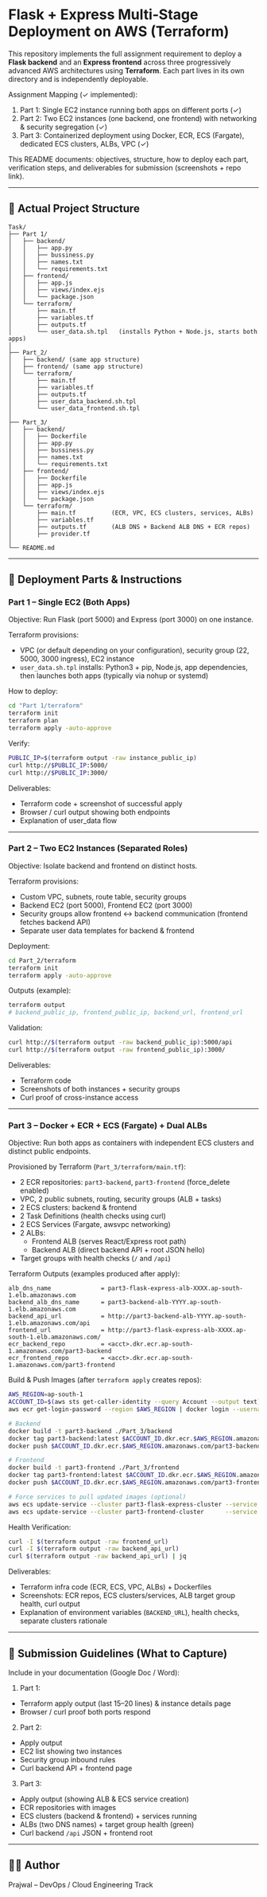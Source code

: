 # Flask + Express Multi‑Stage Deployment on AWS (Terraform)

This repository implements the full assignment requirement to deploy a **Flask backend** and an **Express frontend** across three progressively advanced AWS architectures using **Terraform**. Each part lives in its own directory and is independently deployable.

Assignment Mapping (✓ implemented):
1. Part 1: Single EC2 instance running both apps on different ports (✓)
2. Part 2: Two EC2 instances (one backend, one frontend) with networking & security segregation (✓)
3. Part 3: Containerized deployment using Docker, ECR, ECS (Fargate), dedicated ECS clusters, ALBs, VPC (✓)

This README documents: objectives, structure, how to deploy each part, verification steps, and deliverables for submission (screenshots + repo link).

---

## 📂 Actual Project Structure

```
Task/
├── Part 1/
│   ├── backend/
│   │   ├── app.py
│   │   ├── bussiness.py
│   │   ├── names.txt
│   │   └── requirements.txt
│   ├── frontend/
│   │   ├── app.js
│   │   ├── views/index.ejs
│   │   └── package.json
│   └── terraform/
│       ├── main.tf
│       ├── variables.tf
│       ├── outputs.tf
│       └── user_data.sh.tpl   (installs Python + Node.js, starts both apps)
│
├── Part_2/
│   ├── backend/ (same app structure)
│   ├── frontend/ (same app structure)
│   └── terraform/
│       ├── main.tf
│       ├── variables.tf
│       ├── outputs.tf
│       ├── user_data_backend.sh.tpl
│       └── user_data_frontend.sh.tpl
│
├── Part_3/
│   ├── backend/
│   │   ├── Dockerfile
│   │   ├── app.py
│   │   ├── bussiness.py
│   │   ├── names.txt
│   │   └── requirements.txt
│   ├── frontend/
│   │   ├── Dockerfile
│   │   ├── app.js
│   │   ├── views/index.ejs
│   │   └── package.json
│   └── terraform/
│       ├── main.tf          (ECR, VPC, ECS clusters, services, ALBs)
│       ├── variables.tf
│       ├── outputs.tf       (ALB DNS + Backend ALB DNS + ECR repos)
│       ├── provider.tf
│
└── README.md
```

---

## 🚀 Deployment Parts & Instructions

### Part 1 – Single EC2 (Both Apps)
Objective: Run Flask (port 5000) and Express (port 3000) on one instance.

Terraform provisions:
- VPC (or default depending on your configuration), security group (22, 5000, 3000 ingress), EC2 instance
- `user_data.sh.tpl` installs: Python3 + pip, Node.js, app dependencies, then launches both apps (typically via nohup or systemd)

How to deploy:
```bash
cd "Part 1/terraform"
terraform init
terraform plan
terraform apply -auto-approve
```
Verify:
```bash
PUBLIC_IP=$(terraform output -raw instance_public_ip)
curl http://$PUBLIC_IP:5000/
curl http://$PUBLIC_IP:3000/
```
Deliverables:
- Terraform code + screenshot of successful apply
- Browser / curl output showing both endpoints
- Explanation of user_data flow

---

### Part 2 – Two EC2 Instances (Separated Roles)
Objective: Isolate backend and frontend on distinct hosts.

Terraform provisions:
- Custom VPC, subnets, route table, security groups
- Backend EC2 (port 5000), Frontend EC2 (port 3000)
- Security groups allow frontend ↔ backend communication (frontend fetches backend API)
- Separate user data templates for backend & frontend

Deployment:
```bash
cd Part_2/terraform
terraform init
terraform apply -auto-approve
```
Outputs (example):
```bash
terraform output
# backend_public_ip, frontend_public_ip, backend_url, frontend_url
```
Validation:
```bash
curl http://$(terraform output -raw backend_public_ip):5000/api
curl http://$(terraform output -raw frontend_public_ip):3000/
```
Deliverables:
- Terraform code
- Screenshots of both instances + security groups
- Curl proof of cross-instance access

---

### Part 3 – Docker + ECR + ECS (Fargate) + Dual ALBs
Objective: Run both apps as containers with independent ECS clusters and distinct public endpoints.

Provisioned by Terraform (`Part_3/terraform/main.tf`):
- 2 ECR repositories: `part3-backend`, `part3-frontend` (force_delete enabled)
- VPC, 2 public subnets, routing, security groups (ALB + tasks)
- 2 ECS clusters: backend & frontend
- 2 Task Definitions (health checks using curl)
- 2 ECS Services (Fargate, awsvpc networking)
- 2 ALBs:
  * Frontend ALB (serves React/Express root path)
  * Backend ALB (direct backend API + root JSON hello)
- Target groups with health checks (`/` and `/api`)

Terraform Outputs (examples produced after apply):
```
alb_dns_name              = part3-flask-express-alb-XXXX.ap-south-1.elb.amazonaws.com
backend_alb_dns_name      = part3-backend-alb-YYYY.ap-south-1.elb.amazonaws.com
backend_api_url           = http://part3-backend-alb-YYYY.ap-south-1.elb.amazonaws.com/api
frontend_url              = http://part3-flask-express-alb-XXXX.ap-south-1.elb.amazonaws.com/
ecr_backend_repo          = <acct>.dkr.ecr.ap-south-1.amazonaws.com/part3-backend
ecr_frontend_repo         = <acct>.dkr.ecr.ap-south-1.amazonaws.com/part3-frontend
```

Build & Push Images (after `terraform apply` creates repos):
```bash
AWS_REGION=ap-south-1
ACCOUNT_ID=$(aws sts get-caller-identity --query Account --output text)
aws ecr get-login-password --region $AWS_REGION | docker login --username AWS --password-stdin $ACCOUNT_ID.dkr.ecr.$AWS_REGION.amazonaws.com

# Backend
docker build -t part3-backend ./Part_3/backend
docker tag part3-backend:latest $ACCOUNT_ID.dkr.ecr.$AWS_REGION.amazonaws.com/part3-backend:latest
docker push $ACCOUNT_ID.dkr.ecr.$AWS_REGION.amazonaws.com/part3-backend:latest

# Frontend
docker build -t part3-frontend ./Part_3/frontend
docker tag part3-frontend:latest $ACCOUNT_ID.dkr.ecr.$AWS_REGION.amazonaws.com/part3-frontend:latest
docker push $ACCOUNT_ID.dkr.ecr.$AWS_REGION.amazonaws.com/part3-frontend:latest

# Force services to pull updated images (optional)
aws ecs update-service --cluster part3-flask-express-cluster --service part3-backend-svc --force-new-deployment --region $AWS_REGION
aws ecs update-service --cluster part3-frontend-cluster      --service part3-frontend-svc --force-new-deployment --region $AWS_REGION
```

Health Verification:
```bash
curl -I $(terraform output -raw frontend_url)
curl -I $(terraform output -raw backend_api_url)
curl $(terraform output -raw backend_api_url) | jq
```

Deliverables:
- Terraform infra code (ECR, ECS, VPC, ALBs) + Dockerfiles
- Screenshots: ECR repos, ECS clusters/services, ALB target group health, curl output
- Explanation of environment variables (`BACKEND_URL`), health checks, separate clusters rationale

---

## 📸 Submission Guidelines (What to Capture)

Include in your documentation (Google Doc / Word):
1. Part 1:
  - Terraform apply output (last 15–20 lines) & instance details page
  - Browser / curl proof both ports respond
2. Part 2:
  - Apply output
  - EC2 list showing two instances
  - Security group inbound rules
  - Curl backend API + frontend page
3. Part 3:
  - Apply output (showing ALB & ECS service creation)
  - ECR repositories with images
  - ECS clusters (backend & frontend) + services running
  - ALBs (two DNS names) + target group health (green)
  - Curl backend `/api` JSON + frontend root

---
## 👨‍💻 Author
Prajwal – DevOps / Cloud Engineering Track
